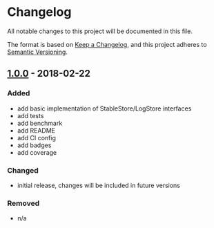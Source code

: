 # Changelog

All notable changes to this project will be documented in this file.

The format is based on [Keep a Changelog](https://keepachangelog.com/en/1.0.0/),
and this project adheres to [Semantic Versioning](https://semver.org/spec/v2.0.0.html).

## [1.0.0] - 2018-02-22

### Added

-   add basic implementation of StableStore/LogStore interfaces
-   add tests
-   add benchmark
-   add README
-   add CI config
-   add badges
-   add coverage

### Changed

-   initial release, changes will be included in future versions

### Removed

-   n/a

[unreleased]: https://github.com/markthethomas/raft-badger/compare/v1.0.0...HEAD
[1.0.0]: https://github.com/markthethomas/raft-badger/compare/v0.3.0...v1.0.0
